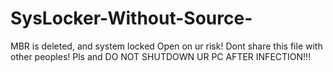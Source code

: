 # SysLocker-Without-Source-
MBR is deleted, and system locked
Open on ur risk!
Dont share this file with other peoples!
Pls
and DO NOT SHUTDOWN UR PC AFTER INFECTION!!!
